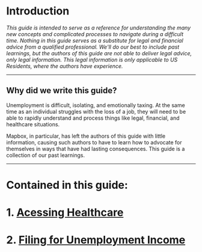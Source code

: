 # Introduction

_This guide is intended to serve as a reference for understanding the many new concepts and complicated processes to navigate during a difficult time. Nothing in this guide serves as a substitute for legal and financial advice from a qualified professional. We'll do our best to include past learnings, but the authors of this guide are not able to deliver legal advice, only legal information. This legal information is only applicable to US Residents, where the authors have experience._

---

## Why did we write this guide?

Unemployment is difficult, isolating, and emotionally taxing. At the same time as an individual struggles with the loss of a job, they will need to be able to rapidly understand and process things like legal, financial, and healthcare situations.

Mapbox, in particular, has left the authors of this guide with little information, causing such authors to have to learn how to advocate for themselves in ways that have had lasting consequences. This guide is a collection of our past learnings.

---

# Contained in this guide:
# 1. [Acessing Healthcare](healthcare.md)
# 2. [Filing for Unemployment Income](unemployment.md)
